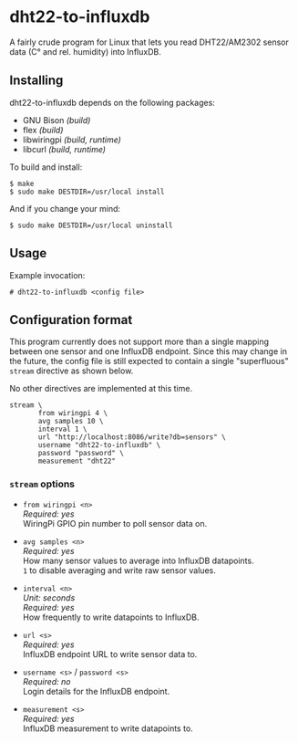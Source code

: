 # dht22-to-influxdb

A fairly crude program for Linux that lets you read DHT22/AM2302
sensor data (C° and rel. humidity) into InfluxDB.

## Installing

dht22-to-influxdb depends on the following packages:

- GNU Bison *(build)*
- flex *(build)*
- libwiringpi *(build, runtime)*
- libcurl *(build, runtime)*

To build and install:

```
$ make
$ sudo make DESTDIR=/usr/local install
```

And if you change your mind:

```
$ sudo make DESTDIR=/usr/local uninstall
```

## Usage

Example invocation:

```
# dht22-to-influxdb <config file>
```

## Configuration format

This program currently does not support more than a single mapping
between one sensor and one InfluxDB endpoint. Since this may change in
the future, the config file is still expected to contain a single
"superfluous" `stream` directive as shown below.

No other directives are implemented at this time.

```
stream \
       from wiringpi 4 \
       avg samples 10 \
       interval 1 \
       url "http://localhost:8086/write?db=sensors" \
       username "dht22-to-influxdb" \
       password "password" \
       measurement "dht22"
```

### `stream` options

- `from wiringpi <n>`<br>
  *Required: yes*<br>
  WiringPi GPIO pin number to poll sensor data on.

- `avg samples <n>`<br>
  *Required: yes*<br>
  How many sensor values to average into InfluxDB datapoints.<br>
  `1` to disable averaging and write raw sensor values.

- `interval <n>`<br>
  *Unit: seconds*<br>
  *Required: yes*<br>
  How frequently to write datapoints to InfluxDB.

- `url <s>`<br>
  *Required: yes*<br>
  InfluxDB endpoint URL to write sensor data to.

- `username <s>` / `password <s>`<br>
  *Required: no*<br>
  Login details for the InfluxDB endpoint.

- `measurement <s>`<br>
  *Required: yes*<br>
  InfluxDB measurement to write datapoints to.
